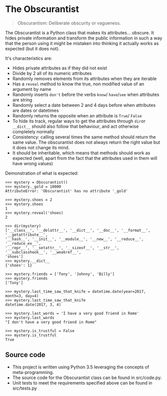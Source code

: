 # The Obscurantist
> Obscurantism: Deliberate obscurity or vagueness.

The Obscurantist is a Python class that makes its attributes... obscure. It hides private information and transform the public information in such a way that the person using it might be mistaken into thinking it actually works as expected (but it does not).

It's characteristics are:

* Hides private attributes as if they did not exist
* Divide by 2 all of its numeric attributes
* Randomly removes elements from its attributes when they are iterable
* Has a `reveal` method to know the true, non modified value of an argument by name
* Randomly inserts `don't` before the verbs `know`/ `have`/`see` when attributes are string
* Randomly select a date between 2 and 4 days before when attributes are dates or datetimes
* Randomly returns the opposite when an attribute is `True`/ `False`
* To hide its track, regular ways to get the attributes through `dir`or `__dict__` should also follow that behaviour, and act otherwise completely normally
* Consistency: calling several times the same method should return the same value. The obscurantist does not always return the right value but it does not change its mind.
* It should be inheritable, which means that methods should work as expected (well, apart from the fact that the attributes used in them will have wrong values)

Demonstration of what is expected:

    >>> mystery = Obscurantist()
    >>> mystery._gold = 10000
    AttributeError: 'Obscurantist' has no attribute '_gold'

    >>> mystery.shoes = 2
    >>> mystery.shoes
    1
    >>> mystery.reveal('shoes)
    2

    >>> dir(mystery)
    ['__class__', '__delattr__', '__dict__', '__doc__', '__format__', '__getattribute__', 
    '__hash__', '__init__', '__module__', '__new__', '__reduce__', '__reduce_ex__', 
    '__repr__', '__setattr__', '__sizeof__', '__str__', '__subclasshook__', '__weakref__', 
    'shoes']
    >>> mystery.__dict__
    {'shoes': 1}

    >>> mystery.friends = ['Tony', 'Johnny', 'Billy']
    >>> mystery.friends
    ['Tony']

    >>> mystery.last_time_saw_that_knife = datetime.date(year=2017, month=3, day=4)
    >>> mystery.last_time_saw_that_knife
    datetime.date(2017, 3, 4)

    >>> mystery.last_words = 'I have a very good friend in Rome'
    >>> mystery.last_words
    "I don't have a very good friend in Rome"

    >>> mystery.is_trustful = False
    >>> mystery.is_trustful
    True


## Source code

* This project is written using Python 3.5 leveraging the concepts of meta-programming.
* The source code for the Obscurantist class can be found in src/code.py.
* Unit tests to meet the requirements specified above can be found in src/tests.py
